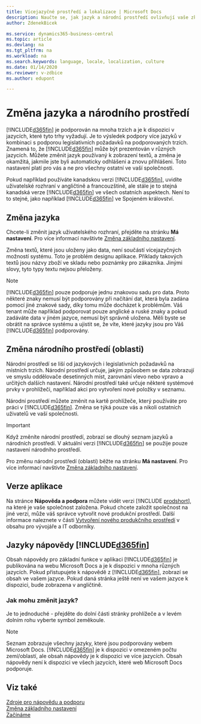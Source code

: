 ```yaml
---
title: Vícejazyčné prostředí a lokalizace | Microsoft Docs
description: Naučte se, jak jazyk a národní prostředí ovlivňují vaše zkušenosti v Business Central.
author: ZdenekBicek

ms.service: dynamics365-business-central
ms.topic: article
ms.devlang: na
ms.tgt_pltfrm: na
ms.workload: na
ms.search.keywords: language, locale, localization, culture
ms.date: 01/14/2020
ms.reviewer: v-zdbice
ms.author: edupont

---
```

# Změna jazyka a národního prostředí

[!INCLUDE[d365fin](includes/d365fin_md.md)]  je podporován na mnoha trzích a je k dispozici v jazycích, které tyto trhy vyžadují. Je to výsledek podpory více jazyků v kombinaci s podporou legislativních požadavků na podporovaných trzích. Znamená to, že [!INCLUDE[d365fin](includes/d365fin_md.md)] může být prezentován v různých jazycích. Můžete změnit jazyk používaný k zobrazení textů, a změna je okamžitá, jakmile jste byli automaticky odhlášeni a znovu přihlášeni. Toto nastavení platí pro vás a ne pro všechny ostatní ve vaší společnosti.

Pokud například používáte kanadskou verzi [!INCLUDE[d365fin](includes/d365fin_md.md)], uvidíte uživatelské rozhraní v angličtině a francouzštině, ale stále je to  stejná kanadská verze [!INCLUDE[d365fin](includes/d365fin_md.md)] ve všech ostatních aspektech. Není to to stejné, jako například [!INCLUDE[d365fin](includes/d365fin_md.md)] ve Spojeném království.

## Změna jazyka

Chcete-li změnit jazyk uživatelského rozhraní, přejděte na stránku **Má nastavení**. Pro více informací navštivte [Změna základního nastavení](ui-change-basic-settings.md#language).

Změna textů, které jsou uloženy jako data, není součástí vícejazyčných možností systému. Toto je problém designu aplikace. Příklady takových textů jsou názvy zboží ve skladu nebo poznámky pro zákazníka. Jinými slovy, tyto typy textu nejsou přeloženy.

> [!NOTE]
> [!INCLUDE[d365fin](includes/d365fin_md.md)] pouze podporuje jednu znakovou sadu pro data. Proto některé znaky nemusí být podporovány při načítání dat, která byla zadána pomocí jiné znakové sady, díky tomu může docházet k problémům. Váš tenant může například podporovat pouze anglické a ruské znaky a pokud zadáváte data v jiném jazyce, nemusí být správně uložena. Měli byste se obrátit na správce systému a ujistit se, že víte, které jazyky jsou pro Váš [!INCLUDE[d365fin](includes/d365fin_md.md)] podporovány.

## Změna národního prostředí (oblasti)

Národní prostředí se liší od jazykových i legislativních požadavků na místních trzích. Národní prostředí určuje, jakým způsobem se data zobrazují ve smyslu oddělovače desetinných míst, zarovnání vlevo nebo vpravo a určitých dalších nastavení. Národní prostředí také určuje některé systémové prvky v prohlížeči, například akci pro vytvoření nové položky v seznamu.

Národní prostředí můžete změnit na kartě prohlížeče, který používáte pro práci v [!INCLUDE[d365fin](includes/d365fin_md.md)]. Změna se týká pouze vás a nikoli ostatních uživatelů ve vaší společnosti.

> [!IMPORTANT]
> Když změníte národní prostředí, zobrazí se dlouhý seznam jazyků a národních prostředí. V aktuální verzi [!INCLUDE[d365fin](includes/d365fin_md.md)] se použije pouze nastavení národního prostředí.

Pro změnu národní prostředí (oblasti) běžte na stránku **Má nastavení**. Pro více informací navštivte [Změna základního nastavení](ui-change-basic-settings.md).

## Verze aplikace

Na stránce **Nápověda a podpora** můžete vidět verzi [!INCLUDE [prodshort](includes/prodshort.md)], na které je vaše společnost založena. Pokud chcete založit společnost na jiné verzi, může váš správce vytvořit nové produkční prostředí. Další informace naleznete v části [Vytvoření nového produkčního prostředí](/dynamics365/business-central/dev-itpro/administration/tenant-admin-center-environments#create-a-new-production-environment) v obsahu pro vývojáře a IT odborníky.

## Jazyky nápovědy [!INCLUDE[d365fin](includes/d365fin_md.md)]

Obsah nápovědy pro základní funkce v aplikaci [!INCLUDE[d365fin](includes/d365fin_md.md)] je publikována na webu Microsoft Docs a je k dispozici v mnoha různých jazycích. Pokud přistupujete k nápovědě z [!INCLUDE[d365fin](includes/d365fin_md.md)], zobrazí se obsah ve vašem jazyce. Pokud daná stránka ještě není ve vašem jazyce k dispozici, bude zobrazena v angličtině.

### Jak mohu změnit jazyk?

Je to jednoduché - přejděte do dolní části stránky prohlížeče a v levém dolním rohu vyberte symbol zeměkoule.

> [!NOTE]
> Seznam zobrazuje všechny jazyky, které jsou podporovány webem Microsoft Docs. [!INCLUDE[d365fin](includes/d365fin_md.md)] je k dispozici v omezeném počtu zemí/oblastí, ale obsah nápovědy je k dispozici ve více jazycích. Obsah nápovědy není k dispozici ve všech jazycích, které web Microsoft Docs podporuje.

## Viz také

[Zdroje pro nápovědu a podporu](product-help-and-support.md)  
[Změna základního nastavení](ui-change-basic-settings.md)  
[Začínáme](product-get-started.md)
